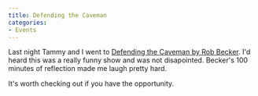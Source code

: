 ```yaml
---
title: Defending the Caveman
categories:
- Events
---
```


Last night Tammy and I went to [Defending the Caveman by Rob Becker](http://www.cavemania.com/). I'd heard this was a really funny show and was not disapointed. Becker's 100 minutes of reflection made me laugh pretty hard.

It's worth checking out if you have the opportunity.

